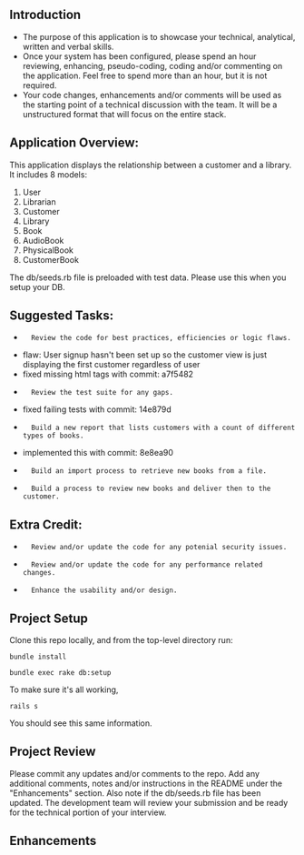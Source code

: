 ## Introduction

*   The purpose of this application is to showcase your technical, analytical, written and verbal skills.
*   Once your system has been configured, please spend an hour reviewing, enhancing, pseudo-coding, coding and/or commenting on the application. Feel free to spend more than an hour, but it is not required.
*   Your code changes, enhancements and/or comments will be used as the starting point of a technical discussion with the team. It will be a unstructured format that will focus on the entire stack.

## Application Overview:

This application displays the relationship between a customer and a library. It includes 8 models:

1.  User
2.  Librarian
3.  Customer
4.  Library
5.  Book
6.	AudioBook
7.	PhysicalBook
8.	CustomerBook

The db/seeds.rb file is preloaded with test data. Please use this when you setup your DB.

## Suggested Tasks:

*		Review the code for best practices, efficiencies or logic flaws.
- flaw: User signup hasn't been set up so the customer view is just displaying the first
customer regardless of user
- fixed missing html tags with commit: a7f5482

*		Review the test suite for any gaps.
- fixed failing tests with commit: 14e879d
*		Build a new report that lists customers with a count of different types of books.
- implemented this with commit: 8e8ea90
*		Build an import process to retrieve new books from a file.
*		Build a process to review new books and deliver then to the customer.

## Extra Credit:

*		Review and/or update the code for any potenial security issues.
*		Review and/or update the code for any performance related changes.
*		Enhance the usability and/or design.

## Project Setup

Clone this repo locally, and from the top-level directory run:

`bundle install`

`bundle exec rake db:setup`

To make sure it's all working,

`rails s`

You should see this same information.

## Project Review

Please commit any updates and/or comments to the repo. Add any additional comments, notes and/or instructions in the README under the "Enhancements" section. Also note if the db/seeds.rb file has been updated. The development team will review your submission and be ready for the technical portion of your interview.

## Enhancements
